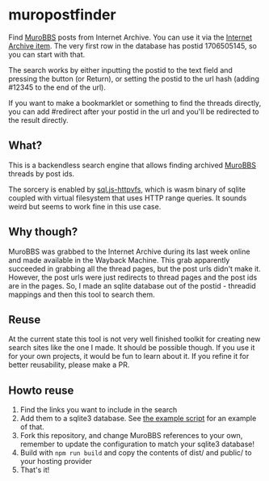 # muropostfinder
Find [MuroBBS](https://fi.wikipedia.org/wiki/Muropaketti#MuroBBS) posts from Internet Archive. You can use it via the [Internet Archive item](https://archive.org/download/murolinks/index.html).
The very first row in the database has postid 1706505145, so you can start with that.

The search works by either inputting the postid to the text field and pressing the button (or Return), or setting the postid to the url hash (adding #12345 to the end of the url).

If you want to make a bookmarklet or something to find the threads directly, you can add #redirect after your postid in the url and you'll be redirected to the result directly.

## What?
This is a backendless search engine that allows finding archived
[MuroBBS](http://web.archive.org/web/20220412011008/https://murobbs.muropaketti.com/)
threads by post ids.

The sorcery is enabled by [sql.js-httpvfs](https://github.com/phiresky/sql.js-httpvfs), which is wasm binary of sqlite coupled with virtual filesystem that uses HTTP  range queries. It sounds weird but seems to work fine in this use case.

## Why though? 
MuroBBS was grabbed to the Internet Archive during its last week online and made available in the Wayback Machine.
This grab apparently succeeded in grabbing all the thread pages, but the post urls didn't make it.
However, the post urls were just redirects to thread pages and the post ids are in the pages.
So, I made an sqlite database out of the postid - threadid mappings and then this tool to search them.

## Reuse
At the current state this tool is not very well finished toolkit for creating new search sites like the one I made.
It should be possible though.
If you use it for your own projects, it would be fun to learn about it.
If you refine it for better reusability, please make a PR.

## Howto reuse
1. Find the links you want to include in the search
1. Add them to a sqlite3 database. See [the example script](add-to-database-example.py) for an example of that.
1. Fork this repository, and change MuroBBS references to your own, remember to update the configuration to match your sqlite3 database!
1. Build with `npm run build` and copy the contents of dist/ and public/ to your hosting provider
1. That's it!
